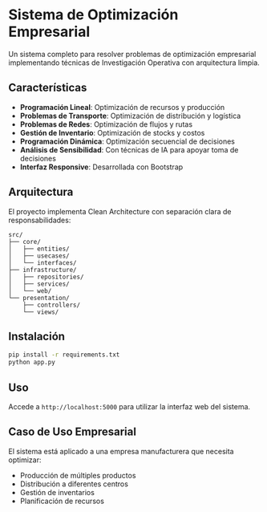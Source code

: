 # Sistema de Optimización Empresarial

Un sistema completo para resolver problemas de optimización empresarial implementando técnicas de Investigación Operativa con arquitectura limpia.

## Características

- **Programación Lineal**: Optimización de recursos y producción
- **Problemas de Transporte**: Optimización de distribución y logística  
- **Problemas de Redes**: Optimización de flujos y rutas
- **Gestión de Inventario**: Optimización de stocks y costos
- **Programación Dinámica**: Optimización secuencial de decisiones
- **Análisis de Sensibilidad**: Con técnicas de IA para apoyar toma de decisiones
- **Interfaz Responsive**: Desarrollada con Bootstrap

## Arquitectura

El proyecto implementa Clean Architecture con separación clara de responsabilidades:

```
src/
├── core/
│   ├── entities/
│   ├── usecases/
│   └── interfaces/
├── infrastructure/
│   ├── repositories/
│   ├── services/
│   └── web/
└── presentation/
    ├── controllers/
    └── views/
```

## Instalación

```bash
pip install -r requirements.txt
python app.py
```

## Uso

Accede a `http://localhost:5000` para utilizar la interfaz web del sistema.

## Caso de Uso Empresarial

El sistema está aplicado a una empresa manufacturera que necesita optimizar:
- Producción de múltiples productos
- Distribución a diferentes centros
- Gestión de inventarios
- Planificación de recursos
